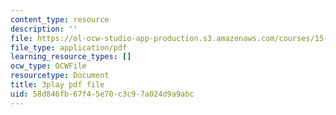 ```yaml
---
content_type: resource
description: ''
file: https://ol-ocw-studio-app-production.s3.amazonaws.com/courses/15-s21-nuts-and-bolts-of-business-plans-january-iap-2014/58d846fb67f45e70c3c97a024d9a9abc_Azq6S6Hx0gU.pdf
file_type: application/pdf
learning_resource_types: []
ocw_type: OCWFile
resourcetype: Document
title: 3play pdf file
uid: 58d846fb-67f4-5e70-c3c9-7a024d9a9abc
---
```

